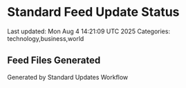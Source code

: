 # Standard Feed Update Status
Last updated: Mon Aug  4 14:21:09 UTC 2025
Categories: technology,business,world

## Feed Files Generated

Generated by Standard Updates Workflow

